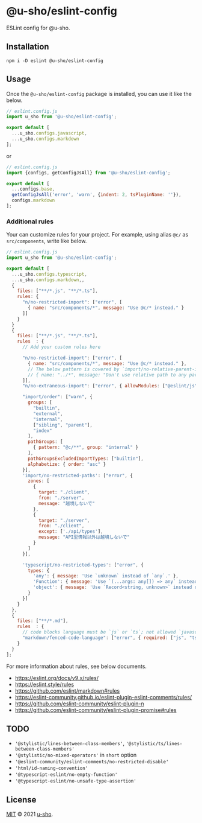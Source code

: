 # @u-sho/eslint-config

ESLint config for @u-sho.

## Installation

```shell
npm i -D eslint @u-sho/eslint-config
```

## Usage

Once the `@u-sho/eslint-config` package is installed, you can use it like the below.

```js
// eslint.config.js
import u_sho from '@u-sho/eslint-config';

export default [
  ...u_sho.configs.javascript,
  ...u_sho.configs.markdown
];
```

or

```js
// eslint.config.js
import {configs, getConfigJsAll} from '@u-sho/eslint-config';

export default [
  ...configs.base,
  getConfigJsAll('error', 'warn', {indent: 2, tsPluginName: ''}),
  configs.markdown
];
```

### Additional rules

Your can customize rules for your project.
For example, using alias `@c/` as `src/components`, write like below.

```js
// eslint.config.js
import u_sho from '@u-sho/eslint-config';

export default [
  ...u_sho.configs.typescript,
  ...u_sho.configs.markdown,,
  {
    files: ["**/*.js", "**/*.ts"],
    rules: {
      "n/no-restricted-import": ["error", [
        { name: "src/components/*", message: "Use @c/* instead." }
      ]]
    }
  }
  {
    files: ["**/*.js", "**/*.ts"],
    rules  : {
      // Add your custom rules here

      "n/no-restricted-import": ["error", [
        { name: "src/components/*", message: "Use @c/* instead." },
        // The below pattern is covered by `import/no-relative-parent-imports`.
        // { name: "../*", message: "Don't use relative path to any parent direction." },
      ]],
      "n/no-extraneous-import": ["error", { allowModules: ["@eslint/js"] }],

      "import/order": ["warn", {
        groups: [
          "builtin",
          "external",
          "internal",
          ["sibling", "parent"],
          "index"
        ],
        pathGroups: [
          { pattern: "@c/**", group: "internal" }
        ],
        pathGroupsExcludedImportTypes: ["builtin"],
        alphabetize: { order: "asc" }
      }],
      'import/no-restricted-paths': ["error", {
        zones: [
          {
            target: "./client",
            from: "./server",
            message: "越境しないで"
          },
          {
            target: "./server",
            from: "./client",
            except: ['./api/types'],
            message: "API型情報以外は越境しないで"
          }
        ]
      }],

      'typescript/no-restricted-types': ["error", {
        types: {
          'any': { message: 'Use `unknown` instead of `any`.' },
          'Function': { message: 'Use `(...args: any[]) => any` instead of `Function`.' },
          'object': { message: 'Use `Record<string, unknown>` instead of `object`.' }
        }
      }]
    }
  },
  {
    files: ["**/*.md"],
    rules  : {
      // code blocks language must be `js` or `ts`; not allowed `javascript`, `typescript`, etc.
      "markdown/fenced-code-language": ["error", { required: ["js", "ts"]}]
    }
  }
];
```

For more information about rules, see below documents.

- <https://eslint.org/docs/v9.x/rules/>
- <https://eslint.style/rules>
- <https://github.com/eslint/markdown#rules>
- <https://eslint-community.github.io/eslint-plugin-eslint-comments/rules/>
- <https://github.com/eslint-community/eslint-plugin-n>
- <https://github.com/eslint-community/eslint-plugin-promise#rules>

## TODO

- `'@stylistic/lines-between-class-members'`, `'@stylistic/ts/lines-between-class-members'`
- `'@stylistic/no-mixed-operators'` in `short` option
- `'@eslint-community/eslint-comments/no-restricted-disable'`
- `'html/id-naming-convention'`
- `'@typescript-eslint/no-empty-function'`
- `'@typescript-eslint/no-unsafe-type-assertion'`

## License

[MIT](./LICENSE) &copy; 2021 [u-sho](https://github.com/u-sho).
